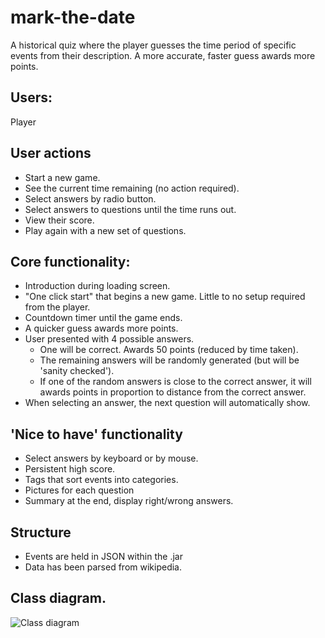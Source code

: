 # mark-the-date

A historical quiz where the player guesses the time period of specific events from their description. A more accurate, faster guess awards more points.

## Users:

Player

## User actions

- Start a new game.
- See the current time remaining (no action required).
- Select answers by radio button.
- Select answers to questions until the time runs out.
- View their score.
- Play again with a new set of questions.


## Core functionality:

- Introduction during loading screen.
- "One click start" that begins a new game. Little to no setup required from the player.
- Countdown timer until the game ends.
- A quicker guess awards more points.
- User presented with 4 possible answers.
  - One will be correct. Awards 50 points (reduced by time taken).
  - The remaining answers will be randomly generated (but will be 'sanity checked').
  - If one of the random answers is close to the correct answer, it will awards points in proportion to distance from the correct answer.
- When selecting an answer, the next question will automatically show.

## 'Nice to have' functionality

- Select answers by keyboard or by mouse.
- Persistent high score.
- Tags that sort events into categories.
- Pictures for each question
- Summary at the end, display right/wrong answers.

## Structure

- Events are held in JSON within the .jar
- Data has been parsed from wikipedia.

## Class diagram.
![Class diagram](/documentation/mark-the-date-class-diagram.png)
